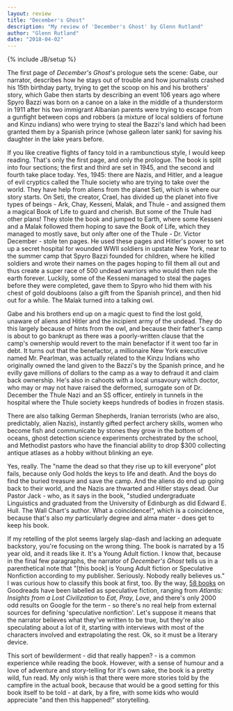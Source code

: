 ```yaml
---
layout: review
title: "December's Ghost"
description: "My review of 'December's Ghost' by Glenn Rutland"
author: "Glenn Rutland"
date: "2018-04-02"
---
```

{% include JB/setup %}

The first page of _December's Ghost_'s prologue sets the scene: Gabe, our narrator, describes how he stays out of trouble and how journalists crashed his 15th birthday party, trying to get the scoop on his and his brothers' story, which Gabe then starts by describing an event 106 years ago where Spyro Bazzi was born on a canoe on a lake in the middle of a thunderstorm in 1911 after his two immigrant Albanian parents were trying to escape from a gunfight between cops and robbers (a mixture of local soldiers of fortune and Kinzu indians) who were trying to steal the Bazzi's land which had been granted them by a Spanish prince (whose galleon later sank) for saving his daughter in the lake years before.

If you like creative flights of fancy told in a rambunctious style, I would keep reading. That's only the first page, and only the prologue. The book is split into four sections; the first and third are set in 1945, and the second and fourth take place today. Yes, 1945: there are Nazis, and Hitler, and a league of evil cryptics called the Thule society who are trying to take over the world. They have help from aliens from the planet Seti, which is where our story starts. On Seti, the creator, Crael, has divided up the planet into five types of beings - Ark, Chay, Kesseni, Malak, and Thule - and assigned them a magical Book of Life to guard and cherish. But some of the Thule had other plans! They stole the book and jumped to Earth, where some Kesseni and a Malak followed them hoping to save the Book of Life, which they managed to mostly save, but only after one of the Thule - Dr. Victor December - stole ten pages. He used these pages and Hitler's power to set up a secret hospital for wounded WWII soldiers in upstate New York, near to the summer camp that Spyro Bazzi founded for children, where he killed soldiers and wrote their names on the pages hoping to fill them all out and thus create a super race of 500 undead warriors who would then rule the earth forever. Luckily, some of the Kesseni managed to steal the pages before they were completed, gave them to Spyro who hid them with his chest of gold doubloons (also a gift from the Spanish prince), and then hid out for a while. The Malak turned into a talking owl.

Gabe and his brothers end up on a magic quest to find the lost gold, unaware of aliens and Hitler and the incipient army of the undead. They do this largely because of hints from the owl, and because their father's camp is about to go bankrupt as there was a poorly-written clause that the camp's ownership would revert to the main benefactor if it went too far in debt. It turns out that the benefactor, a millionaire New York executive named Mr. Pearlman, was actually related to the Kinzu Indians who originally owned the land given to the Bazzi's by the Spanish prince, and he evilly gave millions of dollars to the camp as a way to defraud it and claim back ownership. He's also in cahoots with a local unsavoury witch doctor, who may or may not have raised the deformed, surrogate son of Dr. December the Thule Nazi and an SS officer, entirely in tunnels in the hospital where the Thule society keeps hundreds of bodies in frozen stasis.

There are also talking German Shepherds, Iranian terrorists (who are also, predictably, alien Nazis), instantly gifted perfect archery skills, women who become fish and communicate by stones they grow in the bottom of oceans, ghost detection science experiments orchestrated by the school, and Methodist pastors who have the financial ability to drop $300 collecting antique atlases as a hobby without blinking an eye.

Yes, really. The "name the dead so that they rise up to kill everyone" plot fails, because only God holds the keys to life and death. And the boys do find the buried treasure and save the camp. And the aliens do end up going back to their world, and the Nazis are thwarted and Hitler stays dead. Our Pastor Jack - who, as it says in the book, "studied undergraduate Linguistics and graduated from the University of Edinburgh as did Edward E. Hull. The Wall Chart's author. What a coincidence!", which is a coincidence, because that's also _my_ particularly degree and alma mater - does get to keep his book.

If my retelling of the plot seems largely slap-dash and lacking an adequate backstory, you're focusing on the wrong thing. The book is narrated by a 15 year old, and it reads like it. It's a Young Adult fiction. I know that, because in the final few paragraphs, the narrator of _December's Ghost_ tells us in a parenthetical note that "[this book] is Young Adult fiction or Speculative Nonfiction according to my publisher. Seriously. Nobody really believes us." I was curious how to classify this book at first, too. By the way, [58 books](https://www.goodreads.com/shelf/show/speculative-nonfiction) on Goodreads have been labelled as speculative fiction, ranging from _Atlantis: Insights from a Lost Civilization_ to _Eat, Pray, Love_, and there's only 2000 odd results on Google for the term - so there's no real help from external sources for defining 'speculative nonfiction'. Let's suppose it means that the narrator believes what they've written to be true, but they're also speculating about a lot of it, starting with interviews with most of the characters involved and extrapolating the rest. Ok, so it must be a literary device.

This sort of bewilderment - did that really happen? - is a common experience while reading the book. However, with a sense of humour and a love of adventure and story-telling for it's own sake, the book is a pretty wild, fun read. My only wish is that there were more stories told by the campfire in the actual book, because that would be a good setting for this book itself to be told - at dark, by a fire, with some kids who would appreciate "and then this happened!" storytelling.
